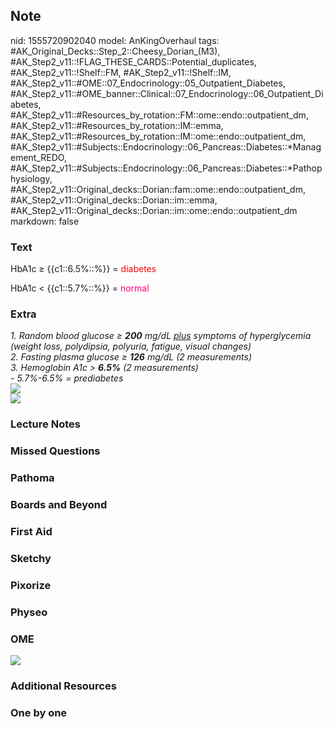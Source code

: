 ## Note
nid: 1555720902040
model: AnKingOverhaul
tags: #AK_Original_Decks::Step_2::Cheesy_Dorian_(M3), #AK_Step2_v11::!FLAG_THESE_CARDS::Potential_duplicates, #AK_Step2_v11::!Shelf::FM, #AK_Step2_v11::!Shelf::IM, #AK_Step2_v11::#OME::07_Endocrinology::05_Outpatient_Diabetes, #AK_Step2_v11::#OME_banner::Clinical::07_Endocrinology::06_Outpatient_Diabetes, #AK_Step2_v11::#Resources_by_rotation::FM::ome::endo::outpatient_dm, #AK_Step2_v11::#Resources_by_rotation::IM::emma, #AK_Step2_v11::#Resources_by_rotation::IM::ome::endo::outpatient_dm, #AK_Step2_v11::#Subjects::Endocrinology::06_Pancreas::Diabetes::*Management_REDO, #AK_Step2_v11::#Subjects::Endocrinology::06_Pancreas::Diabetes::*Pathophysiology, #AK_Step2_v11::Original_decks::Dorian::fam::ome::endo::outpatient_dm, #AK_Step2_v11::Original_decks::Dorian::im::emma, #AK_Step2_v11::Original_decks::Dorian::im::ome::endo::outpatient_dm
markdown: false

### Text
HbA1c ≥ {{c1::6.5%::%}} = <font color="#FF0000" style=
"">diabetes</font>
<div>
  HbA1c < {{c1::5.7%::%}} = <font color="#FC0280">normal</font>
</div>

### Extra
<div>
  <div>
    <i>1. Random blood glucose ≥ <b>200</b> mg/dL <u style=
    "">plus</u> symptoms of hyperglycemia (weight loss, polydipsia,
    polyuria, fatigue, visual changes)</i>
  </div>
  <div>
    <i>2. Fasting plasma glucose ≥ <b>126</b> mg/dL (2
    measurements)</i>
  </div>
  <div>
    <i>3. Hemoglobin A1c > <b>6.5%</b> (2 measurements)</i>
  </div>
</div>
<div>
  <i>- 5.7%-6.5% = prediabetes</i>
</div>
<div>
  <i><img src="paste-4266276914462721.jpg"></i>
</div>
<div>
  <i><img src="paste-4253082774929409.jpg"></i>
</div>

### Lecture Notes


### Missed Questions


### Pathoma


### Boards and Beyond


### First Aid


### Sketchy


### Pixorize


### Physeo


### OME
<div class="ome-widget">
  <a href=
  "https://onlinemeded.org/spa/endocrinology/outpatient-diabetes/acquire?ref=anki">
  <img src="_OME_AnkiFlashcards_Lesson_5.png"></a>
</div>

### Additional Resources


### One by one

